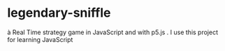# legendary-sniffle
à Real Time strategy game in JavaScript and with p5.js . I use this project for learning JavaScript
